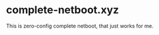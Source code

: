 complete-netboot.xyz
====================

This is zero-config complete netboot, that just works for me.
